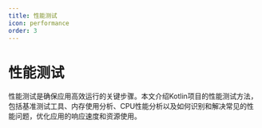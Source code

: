 ```yaml
---
title: 性能测试
icon: performance
order: 3
---
```


# 性能测试

性能测试是确保应用高效运行的关键步骤。本文介绍Kotlin项目的性能测试方法，包括基准测试工具、内存使用分析、CPU性能分析以及如何识别和解决常见的性能问题，优化应用的响应速度和资源使用。
